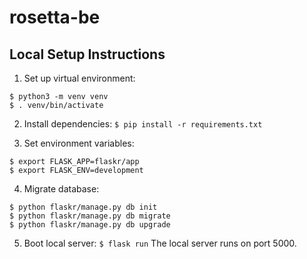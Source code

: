 # rosetta-be
## Local Setup Instructions

1. Set up virtual environment:
```
$ python3 -m venv venv
$ . venv/bin/activate
```
2. Install dependencies:
`$ pip install -r requirements.txt`

3. Set environment variables:
```
$ export FLASK_APP=flaskr/app
$ export FLASK_ENV=development
```
4. Migrate database:
```
$ python flaskr/manage.py db init
$ python flaskr/manage.py db migrate
$ python flaskr/manage.py db upgrade
```
5. Boot local server:
`$ flask run`
The local server runs on port 5000.
